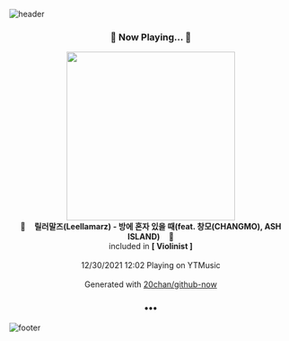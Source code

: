![header](https://capsule-render.vercel.app/api?type=wave&height=170&section=header&text=Hi.%20I'm%20SHIFT&fontColor=090707&fontAlignX=45&fontAlignY=65&fontSize=100)

<h3 align="center">🎵 Now Playing... 🎵</h3>
<p align="center">
  <a href="https://music.youtube.com/watch?v=4PK2n52X-4I">
    <img width="300" src="https://lh3.googleusercontent.com/F72A4V2wD8hpEdEBt7AOAFIBcUAvj5DuG_HR1UzVr24B0ZCqgfUSO_mfOsbPygXNx_SLaEG2_MkvagTy">
  </a>
  <br>
  🎵&nbsp&nbsp&nbsp <b>릴러말즈(Leellamarz) - 방에 혼자 있을 때(feat. 창모(CHANGMO), ASH ISLAND)</b> &nbsp&nbsp&nbsp🎵
  <br>
  included in <b>[ Violinist ]</b>
  
  <br />
  <br />
  12/30/2021 12:02 Playing on YTMusic
  <br />
  <br />
  Generated with <a href="https://github.com/20chan/github-now">20chan/github-now</a>
</p>

<h3 align="center">•••</h3>

![footer](https://capsule-render.vercel.app/api?type=wave&height=150&section=footer)
